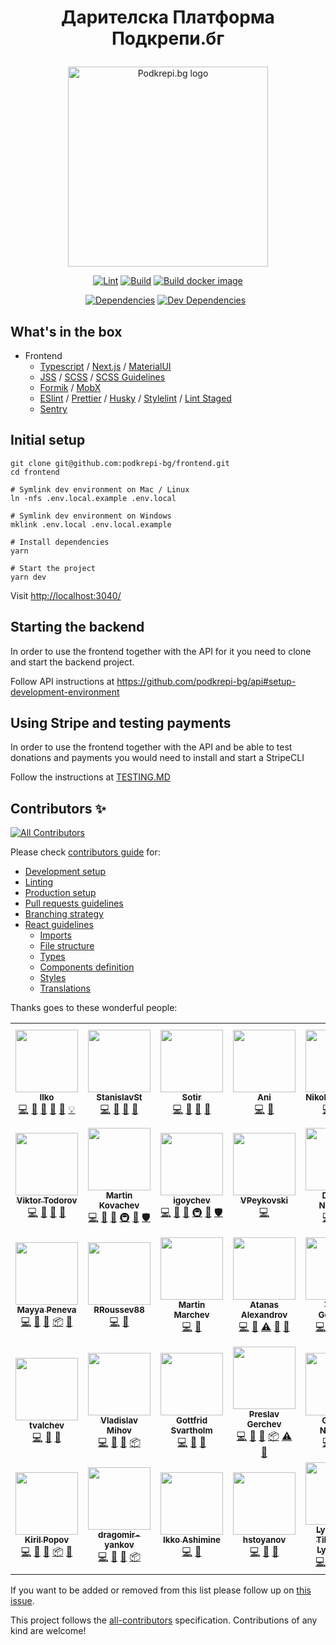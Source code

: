<h1><p align="center">
  Дарителска Платформа Подкрепи.бг
</p></h1>
<p align="center">
  <a href="https://podkrepi.bg/" target="blank"><img src="https://podkrepi.bg/podkrepi-bg-logo-en.svg" width="320" alt="Podkrepi.bg logo" /></a>
</p>

<p align="center">

  <p align="center"><a target="_blank" rel="noopener noreferrer" href="https://github.com/podkrepi-bg/frontend/workflows/Lint/badge.svg"><img src="https://github.com/podkrepi-bg/frontend/workflows/Lint/badge.svg" alt="Lint" style="max-width: 100%;"></a>
<a target="_blank" rel="noopener noreferrer" href="https://github.com/podkrepi-bg/frontend/workflows/Build/badge.svg"><img src="https://github.com/podkrepi-bg/frontend/workflows/Build/badge.svg" alt="Build" style="max-width: 100%;"></a>
<a href="https://github.com/podkrepi-bg/frontend/actions/workflows/docker-build-pr.yml"><img src="https://github.com/podkrepi-bg/frontend/actions/workflows/docker-build-pr.yml/badge.svg" alt="Build docker image" style="max-width: 100%;"></a></p>
  
  <p align="center"><a target="_blank" rel="noopener noreferrer" href="https://img.shields.io/david/podkrepi-bg/frontend"><img src="https://img.shields.io/david/podkrepi-bg/frontend" alt="Dependencies" data-canonical-src="https://img.shields.io/david/podkrepi-bg/frontend" style="max-width: 100%;"></a>
<a target="_blank" rel="noopener noreferrer" href="https://img.shields.io/david/dev/podkrepi-bg/frontend"><img src="https://img.shields.io/david/dev/podkrepi-bg/frontend" alt="Dev Dependencies" data-canonical-src="https://img.shields.io/david/dev/podkrepi-bg/frontend" style="max-width: 100%;"></a>
<a target="_blank" rel="noopener noreferrer" href="https://img.shields.io/github/license/podkrepi-bg/frontend"><img src="https://img.shields.io/github/license/podkrepi-bg/frontend" alt="" data-canonical-src="https://img.shields.io/github/license/podkrepi-bg/frontend" style="max-width: 100%;"></a>
<a target="_blank" rel="noopener noreferrer" href="https://img.shields.io/github/issues/podkrepi-bg/frontend"><img src="https://img.shields.io/github/issues/podkrepi-bg/frontend" alt="" data-canonical-src="https://img.shields.io/github/issues/podkrepi-bg/frontend" style="max-width: 100%;"></a></p>

</p>
  
## What's in the box

- Frontend
  - [Typescript](https://www.typescriptlang.org/) / [Next.js](https://nextjs.org/) / [MaterialUI](https://material-ui.com/)
  - [JSS](https://cssinjs.org/?v=v10.5.1#react-jss-example) / [SCSS](https://sass-lang.com/) / [SCSS Guidelines](https://github.com/bjankord/stylelint-config-sass-guidelines)
  - [Formik](https://formik.org/) / [MobX](https://mobx.js.org/)
  - [ESlint](https://eslint.org/) / [Prettier](https://prettier.io/) / [Husky](https://github.com/typicode/husky) / [Stylelint](https://stylelint.io/) / [Lint Staged](https://github.com/okonet/lint-staged)
  - [Sentry](https://sentry.io/organizations/podkrepibg/)

## Initial setup

```shell
git clone git@github.com:podkrepi-bg/frontend.git
cd frontend

# Symlink dev environment on Mac / Linux
ln -nfs .env.local.example .env.local

# Symlink dev environment on Windows
mklink .env.local .env.local.example

# Install dependencies
yarn

# Start the project
yarn dev
```

Visit <http://localhost:3040/>

## Starting the backend

In order to use the frontend together with the API for it you need to clone and start the backend project.

Follow API instructions at <https://github.com/podkrepi-bg/api#setup-development-environment>

## Using Stripe and testing payments

In order to use the frontend together with the API and be able to test donations and payments you would need to install and start a StripeCLI

Follow the instructions at [TESTING.MD](./TESTING.md#testing-stripe)

## Contributors ✨

<!-- ALL-CONTRIBUTORS-BADGE:START - Do not remove or modify this section -->

[![All Contributors](https://img.shields.io/badge/all_contributors-34-orange.svg?style=flat-square)](#contributors-)

<!-- ALL-CONTRIBUTORS-BADGE:END -->

Please check [contributors guide](https://github.com/podkrepi-bg/frontend/blob/master/CONTRIBUTING.md) for:

- [Development setup](https://github.com/podkrepi-bg/frontend/blob/master/CONTRIBUTING.md#development)
- [Linting](https://github.com/podkrepi-bg/frontend/blob/master/CONTRIBUTING.md#linting)
- [Production setup](https://github.com/podkrepi-bg/frontend/blob/master/CONTRIBUTING.md#production)
- [Pull requests guidelines](https://github.com/podkrepi-bg/frontend/blob/master/CONTRIBUTING.md#pull-requests)
- [Branching strategy](https://github.com/podkrepi-bg/frontend/blob/master/CONTRIBUTING.md#branching-strategy)
- [React guidelines](https://github.com/podkrepi-bg/frontend/blob/master/CONTRIBUTING.md#react-guidelines)
  - [Imports](https://github.com/podkrepi-bg/frontend/blob/master/CONTRIBUTING.md#imports)
  - [File structure](https://github.com/podkrepi-bg/frontend/blob/master/CONTRIBUTING.md#file-structure)
  - [Types](https://github.com/podkrepi-bg/frontend/blob/master/CONTRIBUTING.md#types)
  - [Components definition](https://github.com/podkrepi-bg/frontend/blob/master/CONTRIBUTING.md#components)
  - [Styles](https://github.com/podkrepi-bg/frontend/blob/master/CONTRIBUTING.md#styles)
  - [Translations](https://github.com/podkrepi-bg/frontend/blob/master/CONTRIBUTING.md#translations-i18n)

Thanks goes to these wonderful people:

<!-- ALL-CONTRIBUTORS-LIST:START - Do not remove or modify this section -->
<!-- prettier-ignore-start -->
<!-- markdownlint-disable -->
<table>
  <tr>
    <td align="center"><a href="https://stackoverflow.com/users/668245/kachar"><img src="https://avatars.githubusercontent.com/u/893608?v=4?s=100" width="100px;" alt=""/><br /><sub><b>Ilko</b></sub></a><br /><a href="https://github.com/podkrepi-bg/frontend/commits?author=kachar" title="Code">💻</a> <a href="https://github.com/podkrepi-bg/frontend/commits?author=kachar" title="Documentation">📖</a> <a href="https://github.com/podkrepi-bg/frontend/pulls?q=is%3Apr+reviewed-by%3Akachar" title="Reviewed Pull Requests">👀</a> <a href="#maintenance-kachar" title="Maintenance">🚧</a> <a href="https://github.com/podkrepi-bg/frontend/issues?q=author%3Akachar" title="Bug reports">🐛</a> <a href="#example-kachar" title="Examples">💡</a></td>
    <td align="center"><a href="http://stackoverflow.com/users/6163171/stanleys?tab=profile"><img src="https://avatars.githubusercontent.com/u/12186099?v=4?s=100" width="100px;" alt=""/><br /><sub><b>StanislavSt</b></sub></a><br /><a href="https://github.com/podkrepi-bg/frontend/commits?author=StanislavSt" title="Code">💻</a> <a href="https://github.com/podkrepi-bg/frontend/commits?author=StanislavSt" title="Documentation">📖</a> <a href="https://github.com/podkrepi-bg/frontend/pulls?q=is%3Apr+reviewed-by%3AStanislavSt" title="Reviewed Pull Requests">👀</a> <a href="#tool-StanislavSt" title="Tools">🔧</a></td>
    <td align="center"><a href="https://github.com/sotir-ls"><img src="https://avatars.githubusercontent.com/u/4455130?v=4?s=100" width="100px;" alt=""/><br /><sub><b>Sotir</b></sub></a><br /><a href="https://github.com/podkrepi-bg/frontend/commits?author=sotir-ls" title="Code">💻</a> <a href="https://github.com/podkrepi-bg/frontend/commits?author=sotir-ls" title="Documentation">📖</a> <a href="https://github.com/podkrepi-bg/frontend/pulls?q=is%3Apr+reviewed-by%3Asotir-ls" title="Reviewed Pull Requests">👀</a> <a href="#tool-sotir-ls" title="Tools">🔧</a></td>
    <td align="center"><a href="https://github.com/ani-kalpachka"><img src="https://avatars.githubusercontent.com/u/14351733?v=4?s=100" width="100px;" alt=""/><br /><sub><b>Ani</b></sub></a><br /><a href="https://github.com/podkrepi-bg/frontend/commits?author=ani-kalpachka" title="Code">💻</a> <a href="https://github.com/podkrepi-bg/frontend/commits?author=ani-kalpachka" title="Documentation">📖</a></td>
    <td align="center"><a href="https://github.com/Nikola-Andreev"><img src="https://avatars.githubusercontent.com/u/19424332?v=4?s=100" width="100px;" alt=""/><br /><sub><b>Nikola Andreev</b></sub></a><br /><a href="https://github.com/podkrepi-bg/frontend/commits?author=Nikola-Andreev" title="Code">💻</a> <a href="https://github.com/podkrepi-bg/frontend/commits?author=Nikola-Andreev" title="Documentation">📖</a> <a href="#tool-Nikola-Andreev" title="Tools">🔧</a></td>
    <td align="center"><a href="https://petkopavlovski.com/"><img src="https://avatars.githubusercontent.com/u/32264020?v=4?s=100" width="100px;" alt=""/><br /><sub><b>Pete Pavlovski</b></sub></a><br /><a href="https://github.com/podkrepi-bg/frontend/commits?author=arthas168" title="Code">💻</a> <a href="https://github.com/podkrepi-bg/frontend/commits?author=arthas168" title="Documentation">📖</a> <a href="https://github.com/podkrepi-bg/frontend/pulls?q=is%3Apr+reviewed-by%3Aarthas168" title="Reviewed Pull Requests">👀</a></td>
    <td align="center"><a href="https://github.com/uzuntonev"><img src="https://avatars.githubusercontent.com/u/51097961?v=4?s=100" width="100px;" alt=""/><br /><sub><b>Georgi Uzuntonev</b></sub></a><br /><a href="https://github.com/podkrepi-bg/frontend/commits?author=uzuntonev" title="Code">💻</a> <a href="https://github.com/podkrepi-bg/frontend/commits?author=uzuntonev" title="Documentation">📖</a> <a href="https://github.com/podkrepi-bg/frontend/pulls?q=is%3Apr+reviewed-by%3Auzuntonev" title="Reviewed Pull Requests">👀</a> <a href="#tool-uzuntonev" title="Tools">🔧</a></td>
  </tr>
  <tr>
    <td align="center"><a href="https://github.com/vikinatora"><img src="https://avatars.githubusercontent.com/u/29047760?v=4?s=100" width="100px;" alt=""/><br /><sub><b>Viktor Todorov</b></sub></a><br /><a href="https://github.com/podkrepi-bg/frontend/commits?author=vikinatora" title="Code">💻</a> <a href="https://github.com/podkrepi-bg/frontend/commits?author=vikinatora" title="Documentation">📖</a> <a href="https://github.com/podkrepi-bg/frontend/pulls?q=is%3Apr+reviewed-by%3Avikinatora" title="Reviewed Pull Requests">👀</a> <a href="#tool-vikinatora" title="Tools">🔧</a></td>
    <td align="center"><a href="http://www.nimasystems.com"><img src="https://avatars.githubusercontent.com/u/126405?v=4?s=100" width="100px;" alt=""/><br /><sub><b>Martin Kovachev</b></sub></a><br /><a href="https://github.com/podkrepi-bg/frontend/commits?author=miraclebg" title="Code">💻</a> <a href="https://github.com/podkrepi-bg/frontend/commits?author=miraclebg" title="Documentation">📖</a> <a href="#tool-miraclebg" title="Tools">🔧</a> <a href="#infra-miraclebg" title="Infrastructure (Hosting, Build-Tools, etc)">🚇</a> <a href="#maintenance-miraclebg" title="Maintenance">🚧</a> <a href="#security-miraclebg" title="Security">🛡️</a></td>
    <td align="center"><a href="https://github.com/igoychev"><img src="https://avatars.githubusercontent.com/u/7055304?v=4?s=100" width="100px;" alt=""/><br /><sub><b>igoychev</b></sub></a><br /><a href="https://github.com/podkrepi-bg/frontend/commits?author=igoychev" title="Code">💻</a> <a href="https://github.com/podkrepi-bg/frontend/commits?author=igoychev" title="Documentation">📖</a> <a href="#tool-igoychev" title="Tools">🔧</a> <a href="#infra-igoychev" title="Infrastructure (Hosting, Build-Tools, etc)">🚇</a> <a href="#maintenance-igoychev" title="Maintenance">🚧</a> <a href="#security-igoychev" title="Security">🛡️</a></td>
    <td align="center"><a href="https://github.com/VPeykovski"><img src="https://avatars.githubusercontent.com/u/22998082?v=4?s=100" width="100px;" alt=""/><br /><sub><b>VPeykovski</b></sub></a><br /><a href="https://github.com/podkrepi-bg/frontend/commits?author=VPeykovski" title="Code">💻</a></td>
    <td align="center"><a href="https://github.com/dimitur2204"><img src="https://avatars.githubusercontent.com/u/61479393?v=4?s=100" width="100px;" alt=""/><br /><sub><b>Dimitar Nizamov</b></sub></a><br /><a href="https://github.com/podkrepi-bg/frontend/commits?author=dimitur2204" title="Code">💻</a> <a href="https://github.com/podkrepi-bg/frontend/commits?author=dimitur2204" title="Documentation">📖</a> <a href="#tool-dimitur2204" title="Tools">🔧</a></td>
    <td align="center"><a href="https://github.com/xenry"><img src="https://avatars.githubusercontent.com/u/534600?v=4?s=100" width="100px;" alt=""/><br /><sub><b>Andrey Marchev</b></sub></a><br /><a href="https://github.com/podkrepi-bg/frontend/commits?author=xenry" title="Code">💻</a> <a href="https://github.com/podkrepi-bg/frontend/commits?author=xenry" title="Documentation">📖</a> <a href="#tool-xenry" title="Tools">🔧</a> <a href="#platform-xenry" title="Packaging/porting to new platform">📦</a> <a href="https://github.com/podkrepi-bg/frontend/pulls?q=is%3Apr+reviewed-by%3Axenry" title="Reviewed Pull Requests">👀</a></td>
    <td align="center"><a href="https://github.com/dianakarcheva"><img src="https://avatars.githubusercontent.com/u/47477592?v=4?s=100" width="100px;" alt=""/><br /><sub><b>dianakarcheva</b></sub></a><br /><a href="https://github.com/podkrepi-bg/frontend/commits?author=dianakarcheva" title="Code">💻</a> <a href="https://github.com/podkrepi-bg/frontend/commits?author=dianakarcheva" title="Documentation">📖</a> <a href="#tool-dianakarcheva" title="Tools">🔧</a> <a href="#platform-dianakarcheva" title="Packaging/porting to new platform">📦</a> <a href="https://github.com/podkrepi-bg/frontend/pulls?q=is%3Apr+reviewed-by%3Adianakarcheva" title="Reviewed Pull Requests">👀</a></td>
  </tr>
  <tr>
    <td align="center"><a href="https://github.com/mayapeneva"><img src="https://avatars.githubusercontent.com/u/25232447?v=4?s=100" width="100px;" alt=""/><br /><sub><b>Mayya Peneva</b></sub></a><br /><a href="https://github.com/podkrepi-bg/frontend/commits?author=mayapeneva" title="Code">💻</a> <a href="https://github.com/podkrepi-bg/frontend/commits?author=mayapeneva" title="Documentation">📖</a> <a href="#tool-mayapeneva" title="Tools">🔧</a> <a href="#platform-mayapeneva" title="Packaging/porting to new platform">📦</a> <a href="https://github.com/podkrepi-bg/frontend/pulls?q=is%3Apr+reviewed-by%3Amayapeneva" title="Reviewed Pull Requests">👀</a></td>
    <td align="center"><a href="https://github.com/RRoussev88"><img src="https://avatars.githubusercontent.com/u/32360024?v=4?s=100" width="100px;" alt=""/><br /><sub><b>RRoussev88</b></sub></a><br /><a href="https://github.com/podkrepi-bg/frontend/commits?author=RRoussev88" title="Code">💻</a> <a href="https://github.com/podkrepi-bg/frontend/commits?author=RRoussev88" title="Documentation">📖</a></td>
    <td align="center"><a href="https://github.com/marchev"><img src="https://avatars.githubusercontent.com/u/2691408?v=4?s=100" width="100px;" alt=""/><br /><sub><b>Martin Marchev</b></sub></a><br /><a href="https://github.com/podkrepi-bg/frontend/commits?author=marchev" title="Code">💻</a> <a href="https://github.com/podkrepi-bg/frontend/commits?author=marchev" title="Documentation">📖</a></td>
    <td align="center"><a href="https://atanas-alexandrov.de"><img src="https://avatars.githubusercontent.com/u/56699232?v=4?s=100" width="100px;" alt=""/><br /><sub><b>Atanas Alexandrov</b></sub></a><br /><a href="https://github.com/podkrepi-bg/frontend/commits?author=cupakob" title="Code">💻</a> <a href="https://github.com/podkrepi-bg/frontend/commits?author=cupakob" title="Documentation">📖</a> <a href="https://github.com/podkrepi-bg/frontend/commits?author=cupakob" title="Tests">⚠️</a> <a href="https://github.com/podkrepi-bg/frontend/issues?q=author%3Acupakob" title="Bug reports">🐛</a> <a href="#tool-cupakob" title="Tools">🔧</a></td>
    <td align="center"><a href="https://github.com/tanyogeorgiev"><img src="https://avatars.githubusercontent.com/u/17822617?v=4?s=100" width="100px;" alt=""/><br /><sub><b>Tanyo Georgiev</b></sub></a><br /><a href="https://github.com/podkrepi-bg/frontend/commits?author=tanyogeorgiev" title="Code">💻</a> <a href="https://github.com/podkrepi-bg/frontend/commits?author=tanyogeorgiev" title="Documentation">📖</a> <a href="#tool-tanyogeorgiev" title="Tools">🔧</a> <a href="#platform-tanyogeorgiev" title="Packaging/porting to new platform">📦</a></td>
    <td align="center"><a href="https://github.com/stanimirdim92"><img src="https://avatars.githubusercontent.com/u/42135030?v=4?s=100" width="100px;" alt=""/><br /><sub><b>Stanimir Dimitrov</b></sub></a><br /><a href="https://github.com/podkrepi-bg/frontend/commits?author=stanimirdim92" title="Code">💻</a> <a href="https://github.com/podkrepi-bg/frontend/commits?author=stanimirdim92" title="Documentation">📖</a> <a href="#tool-stanimirdim92" title="Tools">🔧</a> <a href="#platform-stanimirdim92" title="Packaging/porting to new platform">📦</a> <a href="https://github.com/podkrepi-bg/frontend/commits?author=stanimirdim92" title="Tests">⚠️</a> <a href="https://github.com/podkrepi-bg/frontend/pulls?q=is%3Apr+reviewed-by%3Astanimirdim92" title="Reviewed Pull Requests">👀</a></td>
    <td align="center"><a href="https://github.com/imilchev"><img src="https://avatars.githubusercontent.com/u/16187050?v=4?s=100" width="100px;" alt=""/><br /><sub><b>Ivan Milchev</b></sub></a><br /><a href="https://github.com/podkrepi-bg/frontend/commits?author=imilchev" title="Code">💻</a> <a href="https://github.com/podkrepi-bg/frontend/commits?author=imilchev" title="Documentation">📖</a> <a href="#tool-imilchev" title="Tools">🔧</a> <a href="#platform-imilchev" title="Packaging/porting to new platform">📦</a> <a href="https://github.com/podkrepi-bg/frontend/commits?author=imilchev" title="Tests">⚠️</a> <a href="https://github.com/podkrepi-bg/frontend/pulls?q=is%3Apr+reviewed-by%3Aimilchev" title="Reviewed Pull Requests">👀</a></td>
  </tr>
  <tr>
    <td align="center"><a href="https://github.com/tvalchev"><img src="https://avatars.githubusercontent.com/u/7523222?v=4?s=100" width="100px;" alt=""/><br /><sub><b>tvalchev</b></sub></a><br /><a href="https://github.com/podkrepi-bg/frontend/commits?author=tvalchev" title="Code">💻</a> <a href="https://github.com/podkrepi-bg/frontend/commits?author=tvalchev" title="Documentation">📖</a> <a href="#tool-tvalchev" title="Tools">🔧</a></td>
    <td align="center"><a href="https://www.vmihov.com/"><img src="https://avatars.githubusercontent.com/u/37806520?v=4?s=100" width="100px;" alt=""/><br /><sub><b>Vladislav Mihov</b></sub></a><br /><a href="https://github.com/podkrepi-bg/frontend/commits?author=skilldeliver" title="Code">💻</a> <a href="https://github.com/podkrepi-bg/frontend/commits?author=skilldeliver" title="Documentation">📖</a> <a href="#tool-skilldeliver" title="Tools">🔧</a> <a href="#platform-skilldeliver" title="Packaging/porting to new platform">📦</a></td>
    <td align="center"><a href="https://github.com/wessly"><img src="https://avatars.githubusercontent.com/u/16501328?v=4?s=100" width="100px;" alt=""/><br /><sub><b>Gottfrid Svartholm</b></sub></a><br /><a href="https://github.com/podkrepi-bg/frontend/commits?author=wessly" title="Code">💻</a> <a href="https://github.com/podkrepi-bg/frontend/commits?author=wessly" title="Documentation">📖</a> <a href="#tool-wessly" title="Tools">🔧</a></td>
    <td align="center"><a href="https://github.com/preslavgerchev"><img src="https://avatars.githubusercontent.com/u/11717082?v=4?s=100" width="100px;" alt=""/><br /><sub><b>Preslav Gerchev</b></sub></a><br /><a href="https://github.com/podkrepi-bg/frontend/commits?author=preslavgerchev" title="Code">💻</a> <a href="https://github.com/podkrepi-bg/frontend/commits?author=preslavgerchev" title="Documentation">📖</a> <a href="#tool-preslavgerchev" title="Tools">🔧</a> <a href="#platform-preslavgerchev" title="Packaging/porting to new platform">📦</a> <a href="https://github.com/podkrepi-bg/frontend/commits?author=preslavgerchev" title="Tests">⚠️</a> <a href="https://github.com/podkrepi-bg/frontend/pulls?q=is%3Apr+reviewed-by%3Apreslavgerchev" title="Reviewed Pull Requests">👀</a></td>
    <td align="center"><a href="http://georgi-naumov.blogspot.com/"><img src="https://avatars.githubusercontent.com/u/4079371?v=4?s=100" width="100px;" alt=""/><br /><sub><b>George Naumov</b></sub></a><br /><a href="https://github.com/podkrepi-bg/frontend/commits?author=gonaumov" title="Code">💻</a> <a href="https://github.com/podkrepi-bg/frontend/commits?author=gonaumov" title="Documentation">📖</a> <a href="#tool-gonaumov" title="Tools">🔧</a></td>
    <td align="center"><a href="https://github.com/atanasster"><img src="https://avatars.githubusercontent.com/u/6075606?v=4?s=100" width="100px;" alt=""/><br /><sub><b>Atanas Stoyanov</b></sub></a><br /><a href="https://github.com/podkrepi-bg/frontend/commits?author=atanasster" title="Code">💻</a> <a href="https://github.com/podkrepi-bg/frontend/commits?author=atanasster" title="Documentation">📖</a> <a href="#tool-atanasster" title="Tools">🔧</a> <a href="#platform-atanasster" title="Packaging/porting to new platform">📦</a> <a href="#maintenance-atanasster" title="Maintenance">🚧</a></td>
    <td align="center"><a href="https://github.com/vann4oto98"><img src="https://avatars.githubusercontent.com/u/61576293?v=4?s=100" width="100px;" alt=""/><br /><sub><b>Vanyo</b></sub></a><br /><a href="https://github.com/podkrepi-bg/frontend/commits?author=vann4oto98" title="Code">💻</a> <a href="https://github.com/podkrepi-bg/frontend/commits?author=vann4oto98" title="Documentation">📖</a> <a href="#tool-vann4oto98" title="Tools">🔧</a></td>
  </tr>
  <tr>
    <td align="center"><a href="https://github.com/kirilpopov"><img src="https://avatars.githubusercontent.com/u/6021897?v=4?s=100" width="100px;" alt=""/><br /><sub><b>Kiril Popov</b></sub></a><br /><a href="https://github.com/podkrepi-bg/frontend/commits?author=kirilpopov" title="Code">💻</a> <a href="https://github.com/podkrepi-bg/frontend/commits?author=kirilpopov" title="Documentation">📖</a> <a href="#tool-kirilpopov" title="Tools">🔧</a> <a href="#platform-kirilpopov" title="Packaging/porting to new platform">📦</a> <a href="#plugin-kirilpopov" title="Plugin/utility libraries">🔌</a></td>
    <td align="center"><a href="https://github.com/dragomir-yankov"><img src="https://avatars.githubusercontent.com/u/28300816?v=4?s=100" width="100px;" alt=""/><br /><sub><b>dragomir-yankov</b></sub></a><br /><a href="https://github.com/podkrepi-bg/frontend/commits?author=dragomir-yankov" title="Code">💻</a> <a href="https://github.com/podkrepi-bg/frontend/commits?author=dragomir-yankov" title="Documentation">📖</a> <a href="#tool-dragomir-yankov" title="Tools">🔧</a> <a href="#platform-dragomir-yankov" title="Packaging/porting to new platform">📦</a></td>
    <td align="center"><a href="https://bandism.net/"><img src="https://avatars.githubusercontent.com/u/22633385?v=4?s=100" width="100px;" alt=""/><br /><sub><b>Ikko Ashimine</b></sub></a><br /><a href="https://github.com/podkrepi-bg/frontend/commits?author=eltociear" title="Code">💻</a> <a href="https://github.com/podkrepi-bg/frontend/commits?author=eltociear" title="Documentation">📖</a></td>
    <td align="center"><a href="https://github.com/aironhight"><img src="https://avatars.githubusercontent.com/u/33146371?v=4?s=100" width="100px;" alt=""/><br /><sub><b>hstoyanov</b></sub></a><br /><a href="https://github.com/podkrepi-bg/frontend/commits?author=aironhight" title="Code">💻</a> <a href="https://github.com/podkrepi-bg/frontend/commits?author=aironhight" title="Documentation">📖</a> <a href="#tool-aironhight" title="Tools">🔧</a></td>
    <td align="center"><a href="https://github.com/LyuboslavLyubenov"><img src="https://avatars.githubusercontent.com/u/14333463?v=4?s=100" width="100px;" alt=""/><br /><sub><b>Lyuboslav Tihomirov Lyubenov</b></sub></a><br /><a href="https://github.com/podkrepi-bg/frontend/commits?author=LyuboslavLyubenov" title="Code">💻</a> <a href="https://github.com/podkrepi-bg/frontend/commits?author=LyuboslavLyubenov" title="Documentation">📖</a> <a href="#tool-LyuboslavLyubenov" title="Tools">🔧</a> <a href="#platform-LyuboslavLyubenov" title="Packaging/porting to new platform">📦</a></td>
    <td align="center"><a href="https://github.com/Bunny303"><img src="https://avatars.githubusercontent.com/u/3616912?v=4?s=100" width="100px;" alt=""/><br /><sub><b>Bunny303</b></sub></a><br /><a href="https://github.com/podkrepi-bg/frontend/commits?author=Bunny303" title="Code">💻</a> <a href="https://github.com/podkrepi-bg/frontend/commits?author=Bunny303" title="Documentation">📖</a> <a href="#tool-Bunny303" title="Tools">🔧</a></td>
  </tr>
</table>

<!-- markdownlint-restore -->
<!-- prettier-ignore-end -->

<!-- ALL-CONTRIBUTORS-LIST:END -->

If you want to be added or removed from this list please follow up on [this issue](https://github.com/podkrepi-bg/frontend/issues/2).

This project follows the [all-contributors](https://github.com/all-contributors/all-contributors) specification. Contributions of any kind are welcome!
